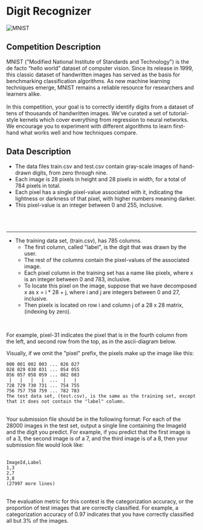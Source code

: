 # Digit Recognizer
![MNIST](/42K-Digit.png)

## Competition Description
MNIST ("Modified National Institute of Standards and Technology") is the de facto “hello world” dataset of computer vision. Since its release in 1999, this classic dataset of handwritten images has served as the basis for benchmarking classification algorithms. As new machine learning techniques emerge, MNIST remains a reliable resource for researchers and learners alike.<br/><br/>
In this competition, your goal is to correctly identify digits from a dataset of tens of thousands of handwritten images. We’ve curated a set of tutorial-style kernels which cover everything from regression to neural networks. We encourage you to experiment with different algorithms to learn first-hand what works well and how techniques compare.
<br/>

## Data Description

- The data files train.csv and test.csv contain gray-scale images of hand-drawn digits, from zero through nine.
- Each image is 28 pixels in height and 28 pixels in width, for a total of 784 pixels in total. 
- Each pixel has a single pixel-value associated with it, indicating the lightness or darkness of that pixel, with higher numbers meaning darker. 
- This pixel-value is an integer between 0 and 255, inclusive.
<br/>
<br/>

---

- The training data set, (train.csv), has 785 columns. 
  - The first column, called "label", is the digit that was drawn by the user. 
  - The rest of the columns contain the pixel-values of the associated image.
  - Each pixel column in the training set has a name like pixelx, where x is an integer between 0 and 783, inclusive. 
  - To locate this pixel on the image, suppose that we have decomposed x as x = i * 28 + j, where i and j are integers between 0 and 27, inclusive. 
  - Then pixelx is located on row i and column j of a 28 x 28 matrix, (indexing by zero).
<br/>

For example, pixel-31 indicates the pixel that is in the fourth column from the left, and second row from the top, as in the ascii-diagram below.
<br/>

Visually, if we omit the "pixel" prefix, the pixels make up the image like this:
<br/>

```
000 001 002 003 ... 026 027
028 029 030 031 ... 054 055
056 057 058 059 ... 082 083
 |   |   |   |  ...  |   |
728 729 730 731 ... 754 755
756 757 758 759 ... 782 783 
The test data set, (test.csv), is the same as the training set, except that it does not contain the "label" column.
```
<br/>
Your submission file should be in the following format: For each of the 28000 images in the test set, output a single line containing the ImageId and the digit you predict. For example, if you predict that the first image is of a 3, the second image is of a 7, and the third image is of a 8, then your submission file would look like:
<br/>
<br/>

```
ImageId,Label
1,3
2,7
3,8 
(27997 more lines)
```
<br/>
The evaluation metric for this contest is the categorization accuracy, or the proportion of test images that are correctly classified. For example, a categorization accuracy of 0.97 indicates that you have correctly classified all but 3% of the images.
